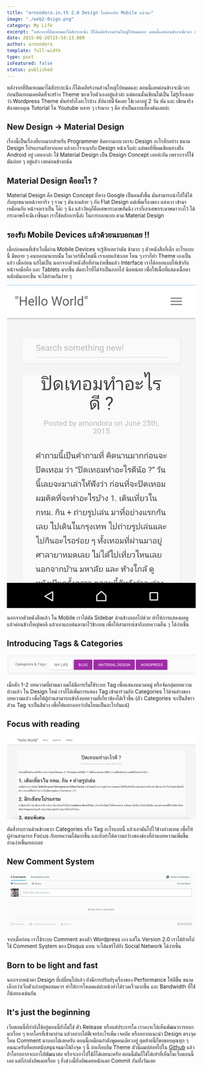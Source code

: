 ```yaml
---
title: "arnondora.in.th 2.0 Design ใหม่รองรับ Mobile แล้วนะ"
image: "./web2-0sign.png"
category: My Life
excerpt: "หลังจากที่ปิดเทอมมาได้สักระยะนึง ก็ได้เคลียร์งานส่วนใหญ่ไปหมดและ ตอนนี้เลยค่อนข้างจะมีเวลา ก่อนปิดเทอมเคยคิดที่จะสร้าง Theme ของเว็บตัวเองอยู่แล้วล่ะ แต่ตอนนั้นเขียนไม่เป็น ไม่รู้เรื่องเลยว่า Wordpress Theme มันทำยังไงอะไรบ้าง สัปดาห์นี้จัดเลย ใช้..."
date: 2015-06-26T15:54:13.000
author: arnondora
template: full-width
type: post
isFeatured: false
status: published
---
```


หลังจากที่ปิดเทอมมาได้สักระยะนึง ก็ได้เคลียร์งานส่วนใหญ่ไปหมดและ ตอนนี้เลยค่อนข้างจะมีเวลา ก่อนปิดเทอมเคยคิดที่จะสร้าง Theme ของเว็บตัวเองอยู่แล้วล่ะ แต่ตอนนั้นเขียนไม่เป็น ไม่รู้เรื่องเลยว่า Wordpress Theme มันทำยังไงอะไรบ้าง สัปดาห์นี้จัดเลย ใช้เวลาอยู่ 2 วัน หัด และ เขียนจริง ต้องขอบคุณ Tutorial ใน Youtube หลาย ๆ เจ้ามาก ๆ คือ ทำเป็นแบบเบื้องต้นเลยล่ะ

## New Design -> Material Design
เรื่องนี้เป็นเรื่องที่ยากมากสำหรับ Programmer คิดยากมากเวลาจะ Design อะไรสักอย่าง ขนาด Design โปรแกรมยังยากเลย แล้วอะไรจะมากับ Design หน้าเว็บล่ะ แต่พอทีที่ผมเขียนทางฝั่ง Android อยู่ เลยเอาล่ะ ใช้ Material Design เป็น Design Concept เลยล่ะกัน เพราะเราก็ใช้มันบ่อย ๆ อยู่แล้ว เลยค่อนข้างถนัด

## Material Design คืออะไร ?
Material Design คือ Design Concept ที่ทาง Google เป็นคนตั้งขึ้น มันสามารถนำไปใช้ได้กับทุกขนาดหน้าจอจริง ๆ รวม ๆ มันจะคล้าย ๆ กับ Flat Design แต่เพิ่มเรื่องของ แสงเงา เข้ามาเหมือนกับ หน้าจอเราเป็น โต๊ะ ๆ นึง แล้ววัตถุก็คือเศษกระดาษอันนึง เราก็เอาเศษกระดาษมาวางไว้ ใต้กระดาษก็จะมีเงาขึ้นมา เราใช้หลักการนี้ล่ะ ในการออกแบบ ตาม Material Design

## รองรับ Mobile Devices แล้วด้วยนะบอกเลย !!
เมื่อก่อนคนที่เข้าเว็บนี้ผ่าน Mobile Devices จะรู้สึกเลยว่ามัน ช้ามาก ๆ ตัวหนังสือก็เล็ก อะไรแบบนี้ มีหลาย ๆ คนบอกมาแบบนั้น ในเวอร์ชั่นใหม่นี้ เราเลยแก้ซะเลย ไหน ๆ เราก็ทำ Theme เองเป็นแล้ว เมื่อก่อน แก้ไม่เป็น นอกจากตัวหนังสือที่อ่านง่ายขึ้นแล้ว Interface เราได้ออกแบบให้เข้ากับหน้าจอมือถือ และ Tablets มากขึ้น ตัดอะไรที่ไม่จำเป็นออกไป นิดหน่อย เพื่อให้เนื้อที่แสดงเนื้อหาหลักมันเยอะขึ้น จะได้อ่านกันง่าย ๆ

![web2-0-phone](./web2-0-phone.png)

นอกจากตัวหนังสือแล้ว ใน Mobile เราได้ตัด Sidebar ด้านข้างออกไปด้วย ทำให้การแสดงผลดูแล้วค่อนข้างใหญ่พอดี แล้วเอาแถบค้นหามาไว้ข้างบน เพื่อให้สามารถเ้ขาถึงบทความอื่น ๆ ได้ง่ายขึ้น

## Introducing Tags & Categories

![web2-0-tag](./web2-0-tag.png)

เมื่อสัก 1-2 บทความที่ผ่านมา ผมได้มีการเริ่มใช้ระบบ Tag เพื่อแสดงหมวดหมู่ หรือจัดกลุ่มบทความบ้างแล้ว ใน Design ใหม่ เราก็ได้เพิ่มการแสดง Tag เข้ามาร่วมกับ Categories ไว้ด้านล่างของบทความแล้ว เพื่อให้ผู้อ่านสามารถเข้าถึงบทความที่เกี่ยวข้องได้เร็วขึ้น (ตัว Categories จะเป็นสีขาว ส่วน Tag จะเป็นสีม่วง เพื่อให้แยกออกว่าอันไหนเป็นอะไรกันแน่)

## Focus with reading
![web2-0-focus](./web2-0-focus.png)

ตัดสิ่งรบกวนด้านข้างพวก Categories หรือ Tag อะไรแบบนี้ แล้วเอามันไปไว้ข้างล่างแทน เพื่อให้ผู้อ่านสามารถ Focus กับบทความได้มากขึ้น และยังทำให้ความกว้างของช่องที่อ่านบทความเพิ่มขึ้น อ่านง่ายขึ้นเยอะเลย

## New Comment System
![web2-0-comment](./web2-0-comment.png)

จากเมื่อก่อน เราใช้ระบบ Comment ของตัว Wordpress เอง แต่ใน Version 2.0 เราได้ย้ายไปใช้ Comment System ของ Disqus แทน จะได้แชร์ไปยัง Social Network ได้ง่ายขึ้น

## Born to be light and fast
นอกจากหน้าตา Design ที่เปลี่ยนไปแล้ว ยังมีการปรับปรุงเรื่องของ Performance ให้ดีขึ้น ขนาดเล็กกว่าเว็บตัวเก่าอยู่พอสมควร ทำให้การโหลดแต่ล่ะหน้าทำได้รวดเร็วมากขึ้น และ Bandwidth ที่ใช้ก็น้อยลงเช่นกัน

## It's just the beginning
เว็บตอนนี้ที่กำลังใช้อยู่ตอนนี้ยังไม่ใช่ ตัว Release หรือแต่ประการใด เราคงจะได้เห็นพัฒนาการออกมาเรื่อย ๆ หากใครที่เข้ามาอ่าน แล้วอยากได้ฟีเจอร์อะไรเพิ่ม เจอบัค หรืออยากแนะนำ Design ตรงจุดไหน Comment มาบอกได้เลยครับ ตอนนี้เหมือนกำลังพูดคนเดียวอยู่
สุดท้ายนี้ก็ขอขอบคุณทุก ๆ คนนะครับที่คอยสนับสนุนจนมาได้ถึงจุด ๆ นี้ อ่อเกือบลืม Theme ตัวนี้ผมปล่อยไปใน [Github][4] แล้วถ้าใครอยากจะเอาไปพัฒนาต่อ หรือจะเอาไปใช้ก็ได้เลยนะครับ ตอนนี้มันก็ใช้ได้เท่าที่เห็นในเว็บตอนนี้เลย แต่ก็กำลังอัพเดทเรื่อย ๆ ยิ่งช่วงนี้ยิ่งอัพเดทหนักเลย Commit กันทั้งวันเลย

[4]: https://github.com/arnondora/wordpress-paper-theme
